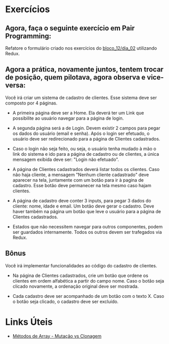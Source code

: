 # Exercícios

## Agora, faça o seguinte exercício em Pair Programming:

Refatore o formulário criado nos exercícios do [bloco_12/dia_02](https://github.com/paulohbsimoes/trybe-exercises/tree/master/exercises/bloco_12/dia_02) utilizando Redux.

## Agora a prática, novamente juntos, tentem trocar de posição, quem pilotava, agora observa e vice-versa:

Você irá criar um sistema de cadastro de clientes. Esse sistema deve ser composto por 4 páginas.

* A primeira página deve ser a Home. Ela deverá ter um Link que possibilite ao usuário navegar para a página de login.

* A segunda página será a de Login. Devem existir 2 campos para pegar os dados do usuário (email e senha). Após o login ser efetuado, o usuário deve ser redirecionado para a página de Clientes cadastrados.

* Caso o login não seja feito, ou seja, o usuário tenha mudado à mão o link do sistema e ido para a página de cadastro ou de clientes, a única mensagem exibida deve ser: "Login não efetuado".

* A página de Clientes cadastrados deverá listar todos os clientes. Caso não haja cliente, a mensagem "Nenhum cliente cadastrado" deve aparecer na tela, juntamente com um botão para ir à pagina de cadastro. Esse botão deve permanecer na tela mesmo caso hajam clientes.

* A página de cadastro deve conter 3 inputs, para pegar 3 dados do cliente: nome, idade e email. Um botão deve gerar o cadastro. Deve haver também na página um botão que leve o usuário para a página de Clientes cadastrados.

* Estados que não necessitem navegar para outros componentes, podem ser guardados internamente. Todos os outros devem ser trafegados via Redux.

## Bônus

Você irá implementar funcionalidades ao código do cadastro de clientes.

* Na página de Clientes cadastrados, crie um botão que ordene os clientes em ordem alfabética a partir do campo nome. Caso o botão seja clicado novamente, a ordenação original deve ser mostrada.

* Cada cadastro deve ser acompanhado de um botão com o texto X. Caso o botão seja clicado, o cadastro deve ser excluído.

# Links Úteis

* [Métodos de Array - Mutação vs Clonagem](https://lorenstewart.me/2017/01/22/javascript-array-methods-mutating-vs-non-mutating/)
